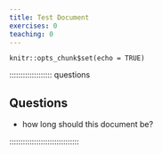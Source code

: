 ```yaml
---
title: Test Document
exercises: 0
teaching: 0
---
```


```{r setup, include=FALSE}
knitr::opts_chunk$set(echo = TRUE)
```

::::::::::::::::::: questions

## Questions

 - how long should this document be? 

:::::::::::::::::::::::::::::::
